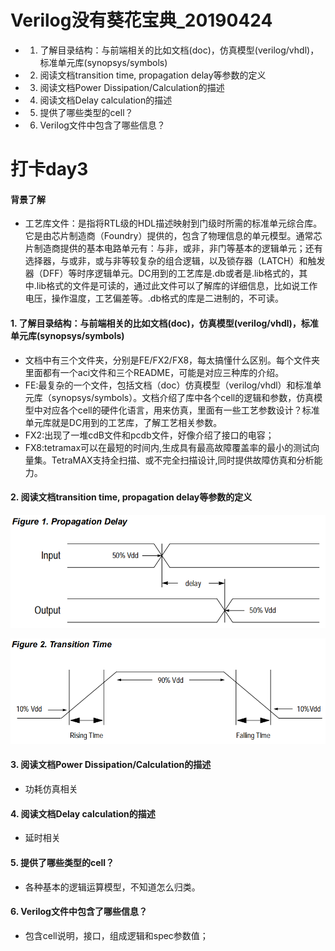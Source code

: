 # Verilog没有葵花宝典_20190424

- 1. 了解目录结构：与前端相关的比如文档(doc)，仿真模型(verilog/vhdl)，标准单元库(synopsys/symbols)
- 2. 阅读文档transition time, propagation delay等参数的定义
- 3. 阅读文档Power Dissipation/Calculation的描述
- 4. 阅读文档Delay calculation的描述
- 5. 提供了哪些类型的cell？
- 6. Verilog文件中包含了哪些信息？

# 打卡day3

#### 背景了解

- 工艺库文件：是指将RTL级的HDL描述映射到门级时所需的标准单元综合库。它是由芯片制造商（Foundry）提供的，包含了物理信息的单元模型。通常芯片制造商提供的基本电路单元有：与非，或非，非门等基本的逻辑单元；还有选择器，与或非，或与非等较复杂的组合逻辑，以及锁存器（LATCH）和触发器（DFF）等时序逻辑单元。DC用到的工艺库是.db或者是.lib格式的，其中.lib格式的文件是可读的，通过此文件可以了解库的详细信息，比如说工作电压，操作温度，工艺偏差等。.db格式的库是二进制的，不可读。

#### 1. 了解目录结构：与前端相关的比如文档(doc)，仿真模型(verilog/vhdl)，标准单元库(synopsys/symbols)

- 文档中有三个文件夹，分别是FE/FX2/FX8，每太搞懂什么区别。每个文件夹里面都有一个aci文件和三个README，可能是对应三种库的介绍。
- FE:最复杂的一个文件，包括文档（doc）仿真模型（verilog/vhdl）和标准单元库（synopsys/symbols）。文档介绍了库中各个cell的逻辑和参数，仿真模型中对应各个cell的硬件化语言，用来仿真，里面有一些工艺参数设计？标准单元库就是DC用到的工艺库，了解工艺相关参数。
- FX2:出现了一堆cdB文件和pcdb文件，好像介绍了接口的电容；
- FX8:tetramax可以在最短的时间内,生成具有最高故障覆盖率的最小的测试向量集。TetraMAX支持全扫描、或不完全扫描设计,同时提供故障仿真和分析能力。

#### 2. 阅读文档transition time, propagation delay等参数的定义

![propagation_delay](https://github.com/TiankUo105/Digital_Front_End_Verilog/blob/master/picture/day3/propagation_delay.png)

![transition_time](https://github.com/TiankUo105/Digital_Front_End_Verilog/blob/master/picture/day3/transition_time.png)

#### 3. 阅读文档Power Dissipation/Calculation的描述

- 功耗仿真相关

#### 4. 阅读文档Delay calculation的描述

- 延时相关

#### 5. 提供了哪些类型的cell？

- 各种基本的逻辑运算模型，不知道怎么归类。

#### 6.  Verilog文件中包含了哪些信息？

- 包含cell说明，接口，组成逻辑和spec参数值；
